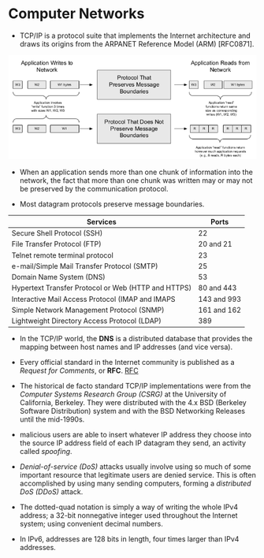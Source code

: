# Computer Networks

* TCP/IP is a protocol suite that implements the Internet architecture and draws its origins from the ARPANET Reference Model (ARM) [RFC0871].

![](images/net/msg_boundary_concept.png)

* When an application sends more than one chunk of information into the network, the fact that more than one chunk was written may or may not be preserved by the communication protocol.

* Most datagram protocols preserve message boundaries.

| Services | Ports |
|----------|-------|
| Secure Shell Protocol (SSH) | 22 |
| File Transfer Protocol (FTP) | 20 and 21|
| Telnet remote terminal protocol | 23 |
| e-mail/Simple Mail Transfer Protocol (SMTP) | 25 | 
| Domain Name System (DNS) | 53 | 
| Hypertext Transfer Protocol or Web (HTTP and HTTPS) | 80 and 443 | 
| Interactive Mail Access Protocol (IMAP and IMAPS | 143 and 993 |
| Simple Network Management Protocol (SNMP) |  161 and 162 | 
| Lightweight Directory Access Protocol (LDAP) | 389 |

* In the TCP/IP world, the **DNS** is a distributed database that provides the mapping between host names and IP addresses (and vice versa).

* Every official standard in the Internet community is published as a _Request for Comments_, or **RFC**. [RFC](http://www.rfc-editor.org.)

* The historical de facto standard TCP/IP implementations were from the _Computer Systems Research Group (CSRG)_ at the University of California, Berkeley. They were distributed with the 4.x BSD (Berkeley Software Distribution) system and with the BSD Networking Releases until the mid-1990s.

* malicious users are able to insert whatever IP address they choose into the source IP address field of each IP datagram they send, an activity called _spoofing_.

* _Denial-of-service (DoS)_ attacks usually involve using so much of some important resource that legitimate users are denied service. This is often accomplished by using many sending computers, forming a _distributed DoS (DDoS)_ attack.

* The dotted-quad notation is simply a way of writing the whole IPv4 address; a 32-bit nonnegative integer used throughout the Internet system; using convenient decimal numbers.

* In IPv6, addresses are 128 bits in length, four times larger than IPv4 addresses.